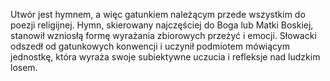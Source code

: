 Utwór jest hymnem, a więc gatunkiem należącym przede wszystkim do poezji religijnej. Hymn, skierowany najczęściej do Boga lub Matki Boskiej, stanowił wzniosłą formę wyrażania zbiorowych przeżyć i emocji. Słowacki odszedł od gatunkowych konwencji i uczynił podmiotem mówiącym jednostkę, która wyraża swoje subiektywne uczucia i refleksje nad ludzkim losem.